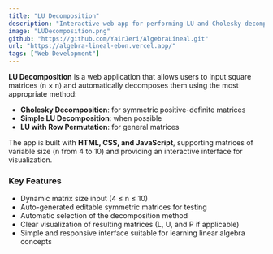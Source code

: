 ```yaml
---
title: "LU Decomposition"
description: "Interactive web app for performing LU and Cholesky decompositions on square matrices, helping users visualize and understand matrix factorization."
image: "LUDecomposition.png"
github: "https://github.com/YairJeri/AlgebraLineal.git"
url: "https://algebra-lineal-ebon.vercel.app/"
tags: ["Web Development"]
---
```


**LU Decomposition** is a web application that allows users to input square matrices (n × n) and automatically decomposes them using the most appropriate method:

- **Cholesky Decomposition**: for symmetric positive-definite matrices  
- **Simple LU Decomposition**: when possible  
- **LU with Row Permutation**: for general matrices  

The app is built with **HTML, CSS, and JavaScript**, supporting matrices of variable size (n from 4 to 10) and providing an interactive interface for visualization.  

### Key Features
- Dynamic matrix size input (4 ≤ n ≤ 10)  
- Auto-generated editable symmetric matrices for testing  
- Automatic selection of the decomposition method  
- Clear visualization of resulting matrices (L, U, and P if applicable)  
- Simple and responsive interface suitable for learning linear algebra concepts  